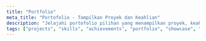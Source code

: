 ```yaml
---
title: "Portfolio"
meta_title: "Portofolio - Tampilkan Proyek dan Keahlian"
description: "Jelajahi portofolio pilihan yang menampilkan proyek, keahlian, dan pencapaian. Temukan solusi inovatif dan karya kreatif yang dirancang untuk memenuhi berbagai kebutuhan."
tags: ["projects", "skills", "achievements", "portfolio", "showcase", "creative works", "innovative solutions", "professional work", "case studies", "designs"]
---
```

